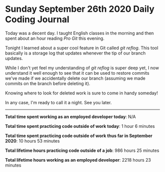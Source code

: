 # Sunday September 26th 2020 Daily Coding Journal

Today was a decent day. I taught English classes in the morning and then spent about an hour reading _Pro Git_ this evening.

Tonight I learned about a super cool feature in Git called _git reflog_. This tool basically is a storage log that updates whenever the tip of our branch updates.

While I don't yet feel my understanding of _git reflog_ is super deep yet, I now understand it well enough to see that it can be used to restore commits we've made if we accidentally delete our branch (assuming we made commits on the branch before deleting it).

Knowing where to look for deleted work is sure to come in handy someday!

In any case, I'm ready to call it a night. See you later.

---

**Total time spent working as an employed developer today**: N/A

**Total time spent practicing code outside of work today**: 1 hour 6 minutes

**Total time spent practicing code outside of work thus far in September 2020**: 10 hours 53 minutes

**Total lifetime hours practicing code outside of a job**: 986 hours 25 minutes

**Total lifetime hours working as an employed developer**: 2218 hours 23 minutes
